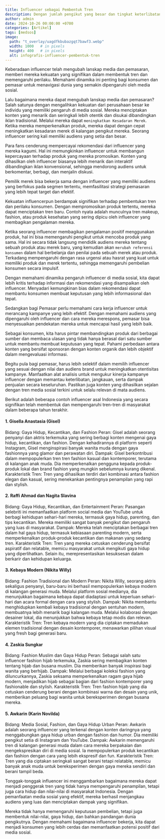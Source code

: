 ```yaml
---
title: Influencer sebagai Pembentuk Tren
description: Dengan jumlah pengikut yang besar dan tingkat keterlibatan yang tinggi, Influencer memiliki kekuatan yang signifikan dalam membentuk tren. Mereka dapat mempengaruhi perilaku konsumen, membentuk persepsi publik, dan bahkan memicu gerakan sosial.
author: admin
date: 2024-10-26 00:00:00 +0700
categories: [Artikel]
tags: [medsos]
image:
  path: "t_overlay/uagdfkbubazgqt7bawf3.webp"
  width: 1000   # in pixels
  height: 400   # in pixels
  alt: infografis-influencer-pembentuk-tren
---
```


Keberadaan influencer telah mengubah lanskap media dan pemasaran, memberi mereka kekuatan yang signifikan dalam membentuk tren dan memengaruhi perilaku. Memahami dinamika ini penting bagi konsumen dan pemasar untuk menavigasi dunia yang semakin dipengaruhi oleh media sosial.

Lalu bagaimana mereka dapat mengubah lanskap media dan pemasaran? Salah satunya dengan mengalihkan kekuatan dari perusahaan besar ke individu yang memiliki pengaruh di media sosial. Mereka menciptakan konten yang menarik dan seringkali lebih otentik dan disukai dibandingkan iklan tradisional. Melalui mereka dapat `meningkatkan Kesadaran Merek`. Ketika mereka memperkenalkan produk, mereka dapat dengan cepat meningkatkan kesadaran merek di kalangan pengikut mereka. Seorang influencer sering kali memiliki audiens yang setia dan besar.

Para fans cenderung mempercayai rekomendasi dari influencer yang mereka kagumi. Hal ini memungkinkan influencer untuk membangun kepercayaan terhadap produk yang mereka promosikan. Konten yang dihasilkan oleh influencer biasanya lebih menarik dan interaktif dibandingkan iklan konvensional, sehingga mendorong audiens untuk berkomentar, berbagi, dan menjalin diskusi.

Pemilik merek bisa bekerja sama dengan influencer yang memiliki audiens yang berfokus pada segmen tertentu, memfasilitasi strategi pemasaran yang lebih tepat target dan efektif.

Kekuatan influencerpun berdampak signifikan terhadap pembentukan tren dan perilaku konsumen. Dengan mempromosikan produk tertentu, mereka dapat menciptakan tren baru. Contoh nyata adalah munculnya tren makeup, fashion, atau produk kesehatan yang sering dipicu oleh influencer yang membagikan pengalaman mereka.

Ketika seorang influencer membagikan pengalaman positif menggunakan produk, hal ini bisa memengaruhi pengikut untuk mencoba produk yang sama. Hal ini secara tidak langsung mendidik audiens mereka tentang sebuah produk atau merek baru, yang kemudian akan `merubah referensi konsumen` dalam hal berbelanja dan penilai pada sebuah merek atau produk. Terkadang mempengaruhi dengan rasa urgensi atau hasrat yang kuat untuk memiliki produk dan merek tertentu, sehingga memengaruhi pembelian konsumen secara impulsif.

Dengan memahami dinamika pengaruh influencer di media sosial, kita dapat lebih kritis terhadap informasi dan rekomendasi yang disampaikan oleh influencer. Menyadari kemungkinan bias dalam rekomendasi dapat membantu konsumen membuat keputusan yang lebih informasional dan tepat.

Sedangkan bagi Pemasar perlu memahami cara kerja influencer untuk merancang kampanye yang lebih efektif. Dengan memahami audiens yang dipengaruhi oleh influencer dan cara mereka merespons, pemasar bisa menyesuaikan pendekatan mereka untuk mencapai hasil yang lebih baik.

Sebagai konsumen, kita harus pintar membandingkan produk dari berbagai sumber dan membaca ulasan yang tidak hanya berasal dari satu sumber untuk membantu membuat keputusan yang tepat. Pahami perbedaan antara konten yang bersifat sponsoran dengan konten organik dan lebih objektif dalam mengevaluasi informasi.

Begitu pula bagi pemasar, harus lebih selektif dalam memilih influencer yang sesuai dengan nilai dan audiens brand untuk meningkatkan otentisitas kampanye. Manfaatkan alat analisis untuk mengukur kinerja kampanye influencer dengan memantau keterlibatan, jangkauan, serta dampak penjualan secara keseluruhan. Pastikan juga konten yang dihasilkan sejalan dengan tren media sosial terkini untuk selalu relevan di mata audiens.

Berikut adalah beberapa contoh influencer asal Indonesia yang secara signifikan telah membentuk dan mempengaruhi tren-tren di masyarakat dalam beberapa tahun terakhir.

#### 1. Gisella Anastasia (Gisel)

Bidang: Gaya Hidup, Kecantikan, dan Fashion
Peran: Gisel adalah seorang penyanyi dan aktris terkemuka yang sering berbagi konten mengenai gaya hidup, kecantikan, dan fashion. Dengan kehadirannya di platform seperti Instagram, Gisel menginspirasi banyak wanita muda dengan gaya fashionnya yang glamor dan perawatan diri.
Dampak: Gisel berkontribusi dalam mempopulerkan tren tren fashion kasual dan kontemporer, terutama di kalangan anak muda. Dia memperkenalkan pengguna kepada produk-produk lokal dan brand fashion yang mungkin sebelumnya kurang dikenal.
Karakteristik Tren: Tren yang dihasilkan terdiri dari kombinasi antara fashion elegan dan kasual, sering menekankan pentingnya penampilan yang rapi dan stylish.

#### 2. Raffi Ahmad dan Nagita Slavina

Bidang: Gaya Hidup, Kecantikan, dan Entertainment
Peran: Pasangan selebriti ini memanfaatkan platform social media dan YouTube untuk berbagi kehidupan sehari-hari mereka, termasuk gaya hidup, parenting, dan tips kecantikan. Mereka memiliki sangat banyak pengikut dan pengaruh yang luas di masyarakat.
Dampak: Mereka telah menciptakan berbagai tren dalam hal gaya hidup, termasuk kebiasaan parenting modern, serta memperkenalkan produk-produk kecantikan dan makanan yang sedang tren.
Karakteristik Tren: Tren yang mereka cetuskan cenderung bersifat aspiratif dan relatable, memicu masyarakat untuk mengikuti gaya hidup yang diperlihatkan. Selain itu, merepresentasikan kesuksesan dalam berkarir dan kehidupan keluarga.

#### 3. Kebaya Modern (Nikita Willy)

Bidang: Fashion Tradisional dan Modern
Peran: Nikita Willy, seorang aktris sekaligus penyanyi, baru-baru ini berhasil mempopulerkan kebaya modern di kalangan generasi muda. Melalui platform sosial medianya, dia menunjukkan bagaimana kebaya dapat diadaptasi untuk keperluan sehari-hari dan acara formal dengan cara yang stylish.
Dampak: Nikita membantu menghidupkan kembali kebaya tradisional dengan sentuhan modern, membuatnya lebih menarik bagi kalangan muda. Melalui kolaborasi dengan desainer lokal, dia menunjukkan bahwa kebaya tetap modis dan relevan.
Karakteristik Tren: Tren kebaya modern yang dia ciptakan memadukan elemen tradisional dengan desain kontemporer, menawarkan pilihan visual yang fresh bagi generasi baru.

#### 4. Zaskia Sungkar

Bidang: Fashion Muslim dan Gaya Hidup
Peran: Sebagai salah satu influencer fashion hijab terkemuka, Zaskia sering membagikan konten tentang hijab dan busana muslim. Dia memberikan banyak inspirasi bagi wanita yang berhijab.
Dampak: Melalui berbagai koleksi fashion yang diluncurkannya, Zaskia seksama memperkenalkan ragam gaya hijab modern, menjadikan hijab sebagai bagian dari fashion kontemporer yang fashionable dan stylish.
Karakteristik Tren: Tren fashion hijab yang dia cetuskan cenderung berani dengan kombinasi warna dan desain yang unik, memberikan peluang bagi wanita untuk bereksperimen dengan busana mereka.

#### 5. Awkarin (Karin Novilda)

Bidang: Media Sosial, Fashion, dan Gaya Hidup Urban
Peran: Awkarin adalah seorang influencer yang terkenal dengan konten daringnya yang menggabungkan gaya hidup urban dengan fashion dan humor. Dia memiliki pengikut setia di Instagram dan YouTube.
Dampak: Awkarin memengaruhi tren di kalangan generasi muda dalam cara mereka berpakaian dan mengekspresikan diri di media sosial. Ia mempopulerkan produk kecantikan dan fashion dengan cara yang lebih ekspresif dan fun.
Karakteristik Tren: Tren yang dia ciptakan seringkali sangat berani tetapi relatable, memicu banyak anak muda untuk bereksperimen dengan gaya mereka sendiri dan berani tampil beda.

Tonggak-tonggak influencer ini menggambarkan bagaimana mereka dapat menjadi penggerak tren yang tidak hanya mempengaruhi penampilan, tetapi juga cara hidup dan nilai-nilai di masyarakat Indonesia. Dengan pemanfaatan media sosial yang efektif, mereka berhasil menjangkau audiens yang luas dan menciptakan dampak yang signifikan.

Mereka tidak hanya memengaruhi keputusan pembelian, tetapi juga membentuk nilai-nilai, gaya hidup, dan bahkan pandangan dunia pengikutnya. Dengan memahami bagaimana influencer bekerja, kita dapat menjadi konsumen yang lebih cerdas dan memanfaatkan potensi positif dari media sosial.